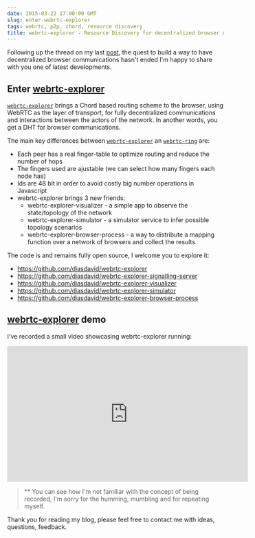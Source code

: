 ```yaml
---
date: 2015-03-22 17:00:00 GMT
slug: enter-webrtc-explorer 
tags: webrtc, p2p, chord, resource discovery
title: webrtc-explorer - Resource Discovery for decentralized browser networks
---
```


Following up the thread on my last [post](/2014/12/20/webrtc-ring), the quest to build a way to have decentralized browser communications hasn't ended I'm happy to share with you one of latest developments. 

## Enter [webrtc-explorer](http://npmjs.org/webrtc-explorer)

[`webrtc-explorer`](http://npmjs.org/webrtc-explorer) brings a Chord based routing scheme to the browser, using WebRTC as the layer of transport, for fully decentralized communications and interactions between the actors of the network. In another words, you get a DHT for browser communications.

The main key differences between [`webrtc-explorer`](https://www.npmjs.com/package/webrtc-explorer) an [`webrtc-ring`](https://www.npmjs.com/package/webrtc-ring) are:

- Each peer has a real finger-table to optimize routing and reduce the number of hops
- The fingers used are ajustable (we can select how many fingers each node has)
- Ids are 48 bit in order to avoid costly big number operations in Javascript
- webrtc-explorer brings 3 new friends:
    - webrtc-explorer-visualizer - a simple app to observe the state/topology of the network
    - webrtc-explorer-simulator - a simulator service to infer possible topology scenarios
    - webrtc-explorer-browser-process - a way to distribute a mapping function over a network of browsers and collect the results.

The code is and remains fully open source, I welcome you to explore it:

- https://github.com/diasdavid/webrtc-explorer
- https://github.com/diasdavid/webrtc-explorer-signalling-server
- https://github.com/diasdavid/webrtc-explorer-visualizer
- https://github.com/diasdavid/webrtc-explorer-simulator
- https://github.com/diasdavid/webrtc-explorer-browser-process

## [webrtc-explorer](http://npmjs.org/webrtc-explorer) demo

I've recorded a small video showcasing webrtc-explorer running:

<iframe width="560" height="315" src="https://www.youtube.com/embed/kjwIjoENCRE" frameborder="0" allowfullscreen></iframe>

> **  You can see how I'm not familiar with the concept of being recorded, I'm sorry for the humming, mumbling and for repeating myself.


Thank you for reading my blog, please feel free to contact me with ideas, questions, feedback.
